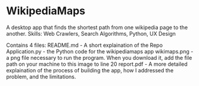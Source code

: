 # WikipediaMaps
A desktop app that finds the shortest path from one wikipedia page to the another. 
Skills: Web Crawlers, Search Algorithms, Python, UX Design

Contains 4 files:
README.md - A short explaination of the Repo
Application.py - the Python code for the wikipediamaps app
wikimaps.png - a png file necessary to run the program. When you download it, add the file path on your
machine to this image to line 20
report.pdf - A more detailed explaination of the process of building the app, how I addressed the problem, and the limitations.
